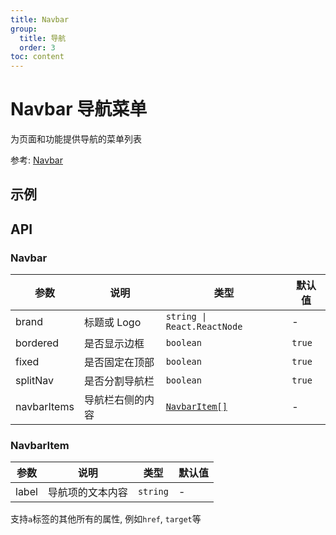 ```yaml
---
title: Navbar
group:
  title: 导航
  order: 3
toc: content
---
```


# Navbar 导航菜单

为页面和功能提供导航的菜单列表

参考: [Navbar](https://www.getpapercss.com/docs/components/navbar/)

## 示例

<code src="./demos/NavbarBase.tsx" title="基本" description="可配置化的导航菜单" transform="true"></code>

## API

### Navbar

| 参数        | 说明             | 类型                          | 默认值 |
| ----------- | ---------------- | ----------------------------- | ------ |
| brand       | 标题或 Logo      | `string \| React.ReactNode`   | -      |
| bordered    | 是否显示边框     | `boolean`                     | `true` |
| fixed       | 是否固定在顶部   | `boolean`                     | `true` |
| splitNav    | 是否分割导航栏   | `boolean`                     | `true` |
| navbarItems | 导航栏右侧的内容 | [`NavbarItem[]`](#navbaritem) | -      |

### NavbarItem

| 参数  | 说明             | 类型     | 默认值 |
| ----- | ---------------- | -------- | ------ |
| label | 导航项的文本内容 | `string` | -      |

支持`a`标签的其他所有的属性, 例如`href`, `target`等
